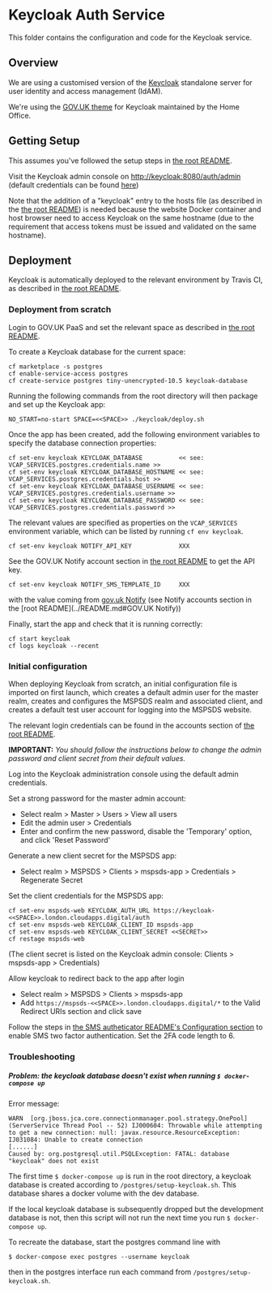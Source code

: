 # Keycloak Auth Service

This folder contains the configuration and code for the Keycloak service.


## Overview

We are using a customised version of the [Keycloak](https://www.keycloak.org/index.html) standalone server
for user identity and access management (IdAM).

We're using the [GOV.UK theme](https://github.com/UKHomeOffice/keycloak-theme-govuk) for Keycloak
maintained by the Home Office.


## Getting Setup

This assumes you've followed the setup steps in [the root README](../README.md#getting-setup).

Visit the Keycloak admin console on [http://keycloak:8080/auth/admin](http://keycloak:8080/auth/admin)
(default credentials can be found [here](../README.md#accounts))


Note that the addition of a "keycloak" entry to the hosts file (as described in the [the root README](../README.md#getting-setup))
is needed because the website Docker container and host browser need to access Keycloak on the same hostname
(due to the requirement that access tokens must be issued and validated on the same hostname).


## Deployment

Keycloak is automatically deployed to the relevant environment by Travis CI, as described in
[the root README](../README.md#deployment).


### Deployment from scratch

Login to GOV.UK PaaS and set the relevant space as described in [the root README](../README.md#deployment-from-scratch).

To create a Keycloak database for the current space:

    cf marketplace -s postgres
    cf enable-service-access postgres
    cf create-service postgres tiny-unencrypted-10.5 keycloak-database

Running the following commands from the root directory will then package and set up the Keycloak app:

    NO_START=no-start SPACE=<<SPACE>> ./keycloak/deploy.sh

Once the app has been created, add the following environment variables to specify the database connection properties:

    cf set-env keycloak KEYCLOAK_DATABASE          << see: VCAP_SERVICES.postgres.credentials.name >>
    cf set-env keycloak KEYCLOAK_DATABASE_HOSTNAME << see: VCAP_SERVICES.postgres.credentials.host >>
    cf set-env keycloak KEYCLOAK_DATABASE_USERNAME << see: VCAP_SERVICES.postgres.credentials.username >>
    cf set-env keycloak KEYCLOAK_DATABASE_PASSWORD << see: VCAP_SERVICES.postgres.credentials.password >>

The relevant values are specified as properties on the `VCAP_SERVICES` environment variable, which can be listed by
running `cf env keycloak`. 

    cf set-env keycloak NOTIFY_API_KEY             XXX
    
See the GOV.UK Notify account section in [the root README](../README.md#gov.uk-notify) to get the API key.

    cf set-env keycloak NOTIFY_SMS_TEMPLATE_ID     XXX

with the value coming from [gov.uk Notify](https://www.notifications.service.gov.uk/services/)
(see Notify accounts section in the [root README](../README.md#GOV.UK Notify))

Finally, start the app and check that it is running correctly:

    cf start keycloak
    cf logs keycloak --recent

### Initial configuration

When deploying Keycloak from scratch, an initial configuration file is imported on first launch, which creates a
default admin user for the master realm, creates and configures the MSPSDS realm and associated client, and creates
a default test user account for logging into the MSPSDS website.

The relevant login credentials can be found in the accounts section of [the root README](../README.md#keycloak).

**IMPORTANT:** *You should follow the instructions below to change the admin password and client secret from their
default values.*

Log into the Keycloak administration console using the default admin credentials.

Set a strong password for the master admin account:
* Select realm > Master > Users > View all users
* Edit the admin user > Credentials
* Enter and confirm the new password, disable the 'Temporary' option, and click 'Reset Password'

Generate a new client secret for the MSPSDS app:
* Select realm > MSPSDS > Clients > mspsds-app > Credentials > Regenerate Secret

Set the client credentials for the MSPSDS app:

    cf set-env mspsds-web KEYCLOAK_AUTH_URL https://keycloak-<<SPACE>>.london.cloudapps.digital/auth
    cf set-env mspsds-web KEYCLOAK_CLIENT_ID mspsds-app
    cf set-env mspsds-web KEYCLOAK_CLIENT_SECRET <<SECRET>>
    cf restage mspsds-web

(The client secret is listed on the Keycloak admin console: Clients > mspsds-app > Credentials)

Allow keycloak to redirect back to the app after login
* Select realm > MSPSDS > Clients > mspsds-app
* Add `https://mspsds-<<SPACE>>.london.cloudapps.digital/*` to the Valid Redirect URIs section and click save

Follow the steps in [the SMS autheticator README's Configuration section](
./providers/sms-authenticator/README.md#Configuration) to enable SMS two factor authentication. Set the 2FA 
code length to 6.

### Troubleshooting
##### Problem: the keycloak database doesn't exist when running `$ docker-compose up`
Error message:
```
WARN  [org.jboss.jca.core.connectionmanager.pool.strategy.OnePool] (ServerService Thread Pool -- 52) IJ000604: Throwable while attempting to get a new connection: null: javax.resource.ResourceException: IJ031084: Unable to create connection
[......]
Caused by: org.postgresql.util.PSQLException: FATAL: database "keycloak" does not exist
```

The first time `$ docker-compose up` is run in the root directory, a keycloak database is created according to 
`/postgres/setup-keycloak.sh`. This database shares a docker volume with the dev database.

If the local keycloak database is subsequently dropped but the development database is not, then this script will not 
run the next time you run `$ docker-compose up`.

To recreate the database, start the postgres command line with

```$ docker-compose exec postgres --username keycloak```

then in the postgres interface run each command from `/postgres/setup-keycloak.sh`.
